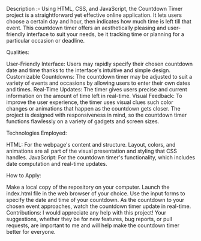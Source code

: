 Description :-
Using HTML, CSS, and JavaScript, the Countdown Timer project is a straightforward yet effective online application. 
It lets users choose a certain day and hour, then indicates how much time is left till that event. 
This countdown timer offers an aesthetically pleasing and user-friendly interface to suit your needs, be it tracking time or planning for a particular occasion or deadline.

Qualities:

User-Friendly Interface: Users may rapidly specify their chosen countdown date and time thanks to the interface's intuitive and simple design.
Customizable Countdowns: The countdown timer may be adjusted to suit a variety of events and occasions by allowing users to enter their own dates and times.
Real-Time Updates: The timer gives users precise and current information on the amount of time left in real-time.
Visual Feedback: To improve the user experience, the timer uses visual clues such color changes or animations that happen as the countdown gets closer.
The project is designed with responsiveness in mind, so the countdown timer functions flawlessly on a variety of gadgets and screen sizes.

Technologies Employed:

HTML: For the webpage's content and structure.
Layout, colors, and animations are all part of the visual presentation and styling that CSS handles.
JavaScript: For the countdown timer's functionality, which includes date computation and real-time updates.

How to Apply:

Make a local copy of the repository on your computer.
Launch the index.html file in the web browser of your choice.
Use the input forms to specify the date and time of your countdown.
As the countdown to your chosen event approaches, watch the countdown timer update in real-time.
Contributions: I would appreciate any help with this project! Your suggestions, whether they be for new features, bug reports, or pull requests, are important to me and will help make the countdown timer better for everyone.


